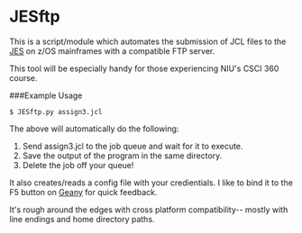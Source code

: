 JESftp
==============

This is a script/module which automates the submission of JCL files to the [JES](http://publib.boulder.ibm.com/infocenter/zos/basics/topic/com.ibm.zos.zconcepts/zconc_whatisjes.htm) on z/OS mainframes with a compatible FTP server.

This tool will be especially handy for those experiencing NIU's CSCI 360 course.

###Example Usage
    
    $ JESftp.py assign3.jcl
  
The above will automatically do the following:

   1. Send assign3.jcl to the job queue and wait for it to execute.
   2. Save the output of the program in the same directory.
   3. Delete the job off your queue!

It also creates/reads a config file with your credientials.  I like to bind it to the F5 button on [Geany](http://www.geany.org/) for quick feedback.

It's rough around the edges with cross platform compatibility-- mostly with line endings and home directory paths.
